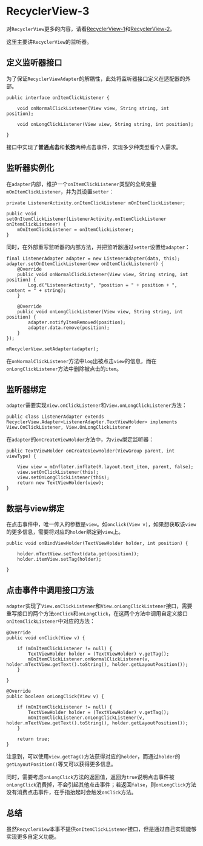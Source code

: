 # RecyclerView-3

对`RecyclerView`更多的内容，请看[RecyclerView-1](recycler-view-1.md)和[RecyclerView-2](recycler-view-2.md)。

这里主要讲`RecyclerView`的监听器。

## 定义监听器接口
为了保证`RecyclerViewAdapter`的解耦性，此处将监听器接口定义在适配器的外部。

```
public interface onItemClickListener {

    void onNormalClickListener(View view, String string, int position);

    void onLongClickListener(View view, String string, int position);

}
```
接口中实现了**普通点击**和**长按**两种点击事件，实现多少种类型看个人需求。


## 监听器实例化
在`adapter`内部，维护一个`onItemClickListener`类型的全局变量`mOnItemClickListener`，并为其设置`setter`：

```
private ListenerActivity.onItemClickListener mOnItemClickListener;

public void setOnItemClickListener(ListenerActivity.onItemClickListener onItemClickListener) {
    mOnItemClickListener = onItemClickListener;
}
```

同时，在外部重写监听器的内部方法，并把监听器通过`setter`设置给`adapter`：

```
final ListenerAdapter adapter = new ListenerAdapter(data, this);
adapter.setOnItemClickListener(new onItemClickListener() {
    @Override
    public void onNormalClickListener(View view, String string, int position) {
        Log.d("ListenerActivity", "position = " + position + ", content = " + string);
    }

    @Override
    public void onLongClickListener(View view, String string, int position) {
        adapter.notifyItemRemoved(position);
        adapter.data.remove(position);
    }
});

mRecyclerView.setAdapter(adapter);
```
在`onNormalClickListener`方法中`log`出被点击`view`的信息，而在`onLongClickListener`方法中删除被点击的`item`。

## 监听器绑定
`adapter`需要实现`View.onClickListener`和`View.onLongClickListener`方法：

```
public class ListenerAdapter extends RecyclerView.Adapter<ListenerAdapter.TextViewHolder> implements View.OnClickListener, View.OnLongClickListener 
```

在`adapter`的`onCreateViewHolder`方法中，为`view`绑定监听器：

```
public TextViewHolder onCreateViewHolder(ViewGroup parent, int viewType) {

    View view = mInflater.inflate(R.layout.text_item, parent, false);
    view.setOnClickListener(this);
    view.setOnLongClickListener(this);
    return new TextViewHolder(view);
}
```

## 数据与view绑定
在点击事件中，唯一传入的参数是`view`。如`onclick(View v)`，如果想获取该`view`的更多信息，需要将对应的`holder`绑定到`view`上。

```
public void onBindViewHolder(TextViewHolder holder, int position) {

    holder.mTextView.setText(data.get(position));
    holder.itemView.setTag(holder);

}
```

## 点击事件中调用接口方法
`adapter`实现了`View.onClickListener`和`View.onLongClickListener`接口，需要重写接口的两个方法`onClick`和`onLongClick`，在这两个方法中调用自定义接口`onItemClickListener`中对应的方法：

```
@Override
public void onClick(View v) {

    if (mOnItemClickListener != null) {
        TextViewHolder holder = (TextViewHolder) v.getTag();
        mOnItemClickListener.onNormalClickListener(v, holder.mTextView.getText().toString(), holder.getLayoutPosition());
    }

}

@Override
public boolean onLongClick(View v) {

    if (mOnItemClickListener != null) {
        TextViewHolder holder = (TextViewHolder) v.getTag();
        mOnItemClickListener.onLongClickListener(v, holder.mTextView.getText().toString(), holder.getLayoutPosition());
    }

    return true;
}
```

注意到，可以使用`view.getTag()`方法获得对应的`holder`，而通过`holder`的`getLayoutPosition()`等又可以获得更多信息。

同时，需要考虑`onLongClick`方法的返回值，返回为`true`说明点击事件被`onLongClick`消费掉，不会引起其他点击事件；若返回`false`，则`onLongClick`方法没有消费点击事件，在手指抬起时会触发`onClick`方法。

## 总结
虽然`RecyclerView`本事不提供`onItemClickListener`接口，但是通过自己实现能够实现更多自定义功能。
